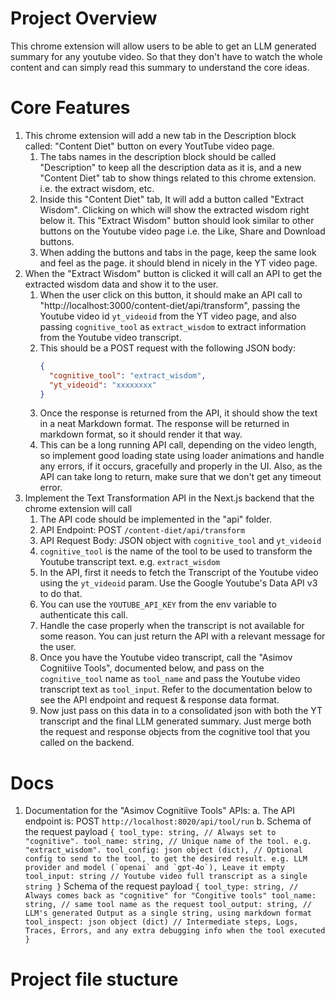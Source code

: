 # Project Overview
This chrome extension will allow users to be able to get an LLM generated summary for any youtube video. So that they don't have to watch the whole content and can simply read this summary to understand the core ideas.

# Core Features
1. This chrome extension will add a new tab in the Description block called: "Content Diet" button on every YoutTube video page. 
    1. The tabs names in the description block should be called "Description" to keep all the description data as it is, and a new "Content Diet" tab to show things related to this chrome extension. i.e. the extract wisdom, etc.
    2. Inside this "Content Diet" tab, It will add a button called "Extract Wisdom". Clicking on which will show the extracted wisdom right below it. This "Extract Wisdom" button should look similar to other buttons on the Youtube video page i.e. the Like, Share and Download buttons.
    3. When adding the buttons and tabs in the page, keep the same look and feel as the page. it should blend in nicely in the YT video page.
2. When the "Extract Wisdom" button is clicked it will call an API to get the extracted wisdom data and show it to the user.
    1. When the user click on this button, it should make an API call to "http://localhost:3000/content-diet/api/transform", passing the Youtube video id `yt_videoid` from the YT video page, and also passing `cognitive_tool` as `extract_wisdom` to extract information from the Youtube video transcript.
    2. This should be a POST request with the following JSON body:
       ```json
       {
         "cognitive_tool": "extract_wisdom",
         "yt_videoid": "xxxxxxxx"
       }
       ```
    3. Once the response is returned from the API, it should show the text in a neat Markdown format. The response will be returned in markdown format, so it should render it that way.
    4. This can be a long running API call, depending on the video length, so implement good loading state using loader animations and handle any errors, if it occurs, gracefully and properly in the UI. Also, as the API can take long to return, make sure that we don't get any timeout error.
3. Implement the Text Transformation API in the Next.js backend that the chrome extension will call
    1. The API code should be implemented in the "api" folder.
    2. API Endpoint: POST `/content-diet/api/transform`
    3. API Request Body: JSON object with `cognitive_tool` and `yt_videoid`
    4. `cognitive_tool` is the name of the tool to be used to transform the Youtube transcript text. e.g. `extract_wisdom`
    5. In the API, first it needs to fetch the Transcript of the Youtube video using the `yt_videoid` param. Use the Google Youtube's Data API v3 to do that.
    6. You can use the `YOUTUBE_API_KEY` from the env variable to authenticate this call.
    7. Handle the case properly when the transcript is not available for some reason. You can just return the API with a relevant message for the user.
    8. Once you have the Youtube video transcript, call the "Asimov Cognitiive Tools", documented below, and pass on the `cognitive_tool` name as `tool_name` and pass the Youtube video transcript text as `tool_input`. Refer to the documentation below to see the API endpoint and request & response data format.
    9. Now just pass on this data in to a consolidated json with both the YT transcript and the final LLM generated summary. Just merge both the request and response objects from the cognitive tool that you called on the backend.

# Docs
1. Documentation for the "Asimov Cognitiive Tools" APIs:
    a. The API endpoint is:
        POST `http://localhost:8020/api/tool/run`
    b. Schema of the request payload
        ```
        {
            tool_type: string, // Always set to "cognitive".
            tool_name: string, // Unique name of the tool. e.g. "extract_wisdom".
            tool_config: json object (dict), // Optional config to send to the tool, to get the desired result. e.g. LLM provider and model (`openai` and `gpt-4o`), Leave it empty
            tool_input: string // Youtube video full transcript as a single string
        }
        ```
        Schema of the request payload
        ```
        {
            tool_type: string, // Always comes back as "cognitive" for "Congitive tools"
            tool_name: string, // same tool name as the request
            tool_output: string, // LLM's generated Output as a single string, using markdown format
            tool_inspect: json object (dict) // Intermediate steps, Logs, Traces, Errors, and any extra debugging info when the tool executed
        }
        ```

# Project file stucture